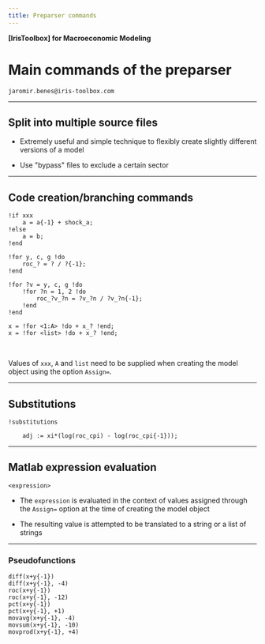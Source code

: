```yaml
---
title: Preparser commands
---
```


__[IrisToolbox] for Macroeconomic Modeling__

# Main commands of the preparser

`jaromir.benes@iris-toolbox.com`

---

## Split into multiple source files

* Extremely useful and simple technique to flexibly create slightly different versions of a model

* Use "bypass" files to exclude a certain sector


---

## Code creation/branching commands

```
!if xxx
	a = a{-1} + shock_a;
!else
    a = b;
!end
```


```
!for y, c, g !do
    roc_? = ? / ?{-1};
!end
```


```
!for ?v = y, c, g !do
    !for ?n = 1, 2 !do
        roc_?v_?n = ?v_?n / ?v_?n{-1};
    !end
!end
```

```
x = !for <1:A> !do + x_? !end;
x = !for <list> !do + x_? !end;
```

<br/>

Values of `xxx`, `A` and `list` need to be supplied when creating the model object using the option `Assign=`.

---

## Substitutions

```
!substitutions

	adj := xi*(log(roc_cpi) - log(roc_cpi{-1}));
```


---

## Matlab expression evaluation

```
<expression>
```

* The `expression` is evaluated in the context of values assigned through the `Assign=` option at the time of creating the model object

* The resulting value is attempted to be translated to a string or a list of strings


---

### Pseudofunctions

```
diff(x+y{-1})
diff(x+y{-1}, -4)
roc(x+y{-1})
roc(x+y{-1}, -12)
pct(x+y{-1})
pct(x+y{-1}, +1)
movavg(x+y{-1}, -4)
movsum(x+y{-1}, -10)
movprod(x+y{-1}, +4)
```
